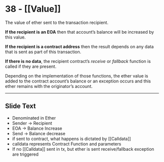 # 38 - [[Value]]

The value of ether sent to the transaction recipient. 

**If the recipient is an EOA** then that account’s balance will be increased by this value. 

**If the recipient is a contract address** then the result depends on any data that is sent as part of this transaction. 

**If there is no data**, the recipient contract’s _receive_ or _fallback_ function is called if they are present. 

Depending on the implementation of those functions, the ether value is added to the contract account’s balance or an exception occurs and this ether remains with the originator’s account.

___
## Slide Text
- Denominated in Ether
- Sender -> Recipient
- EOA -> Balance Increase
- Send -> Balance decrease
- if sent to contract, what happens is dictated by [[Calldata]]
- calldata represents Contract Function and parameters
- If no [[Calldata]] sent in tx, but ether is sent receive/fallback exception are triggered
